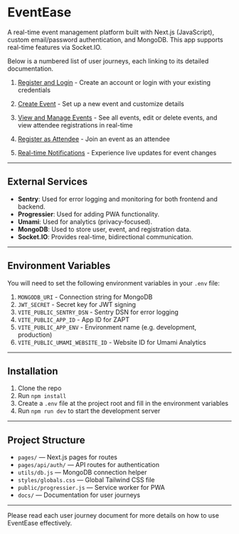 # EventEase

A real-time event management platform built with Next.js (JavaScript), custom email/password authentication, and MongoDB. This app supports real-time features via Socket.IO.

Below is a numbered list of user journeys, each linking to its detailed documentation.

1. [Register and Login](docs/journeys/register-and-login.md) - Create an account or login with your existing credentials

2. [Create Event](docs/journeys/create-event.md) - Set up a new event and customize details

3. [View and Manage Events](docs/journeys/view-and-manage-events.md) - See all events, edit or delete events, and view attendee registrations in real-time

4. [Register as Attendee](docs/journeys/register-as-attendee.md) - Join an event as an attendee

5. [Real-time Notifications](docs/journeys/real-time-notifications.md) - Experience live updates for event changes

--------------------------------------------

## External Services

- **Sentry**: Used for error logging and monitoring for both frontend and backend.
- **Progressier**: Used for adding PWA functionality.
- **Umami**: Used for analytics (privacy-focused).
- **MongoDB**: Used to store user, event, and registration data.
- **Socket.IO**: Provides real-time, bidirectional communication.

--------------------------------------------

## Environment Variables

You will need to set the following environment variables in your `.env` file:

1. `MONGODB_URI` - Connection string for MongoDB
2. `JWT_SECRET` - Secret key for JWT signing
3. `VITE_PUBLIC_SENTRY_DSN` - Sentry DSN for error logging
4. `VITE_PUBLIC_APP_ID` - App ID for ZAPT
5. `VITE_PUBLIC_APP_ENV` - Environment name (e.g. development, production)
6. `VITE_PUBLIC_UMAMI_WEBSITE_ID` - Website ID for Umami Analytics

--------------------------------------------

## Installation

1. Clone the repo
2. Run `npm install`
3. Create a `.env` file at the project root and fill in the environment variables
4. Run `npm run dev` to start the development server

--------------------------------------------

## Project Structure

- `pages/` — Next.js pages for routes
- `pages/api/auth/` — API routes for authentication
- `utils/db.js` — MongoDB connection helper
- `styles/globals.css` — Global Tailwind CSS file
- `public/progressier.js` — Service worker for PWA
- `docs/` — Documentation for user journeys

--------------------------------------------

Please read each user journey document for more details on how to use EventEase effectively.